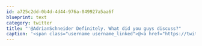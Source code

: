 ```yaml
---
id: a725c2dd-0b4d-4d44-976a-049927a5aa6f
blueprint: text
category: twitter
title: "'@AdrianSchneider Definitely. What did you guys discuss?"
caption: '<span class="username username_linked">@<a href="https://twitter.com/AdrianSchneider" title="Adrian Schneider">AdrianSchneider</a></span> Definitely. What did you guys discuss?'
---
```

